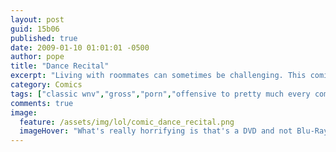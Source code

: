 ```yaml
---
layout: post
guid: 15b06
published: true
date: 2009-01-10 01:01:01 -0500
author: pope
title: "Dance Recital"
excerpt: "Living with roommates can sometimes be challenging. This comic attempts to illustrate one of the many frictional moments that can occur when friends live together. My advice: never share a DVD player."
category: Comics
tags: ["classic wnv","gross","porn","offensive to pretty much every community really"]
comments: true 
image:
  feature: /assets/img/lol/comic_dance_recital.png
  imageHover: "What's really horrifying is that's a DVD and not Blu-Ray. What the fuck is this, the past?"
---
```


